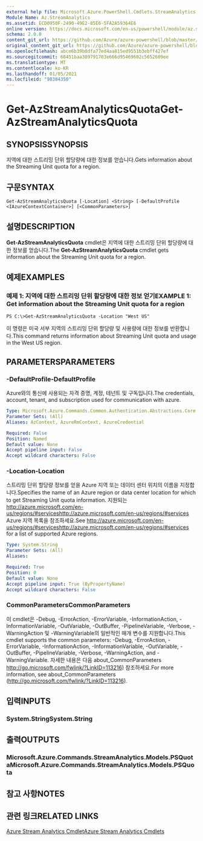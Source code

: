```yaml
---
external help file: Microsoft.Azure.PowerShell.Cmdlets.StreamAnalytics.dll-Help.xml
Module Name: Az.StreamAnalytics
ms.assetid: ECD0950F-2490-49E2-85E6-5FA2A59364E6
online version: https://docs.microsoft.com/en-us/powershell/module/az.streamanalytics/get-azstreamanalyticsquota
schema: 2.0.0
content_git_url: https://github.com/Azure/azure-powershell/blob/master/src/StreamAnalytics/StreamAnalytics/help/Get-AzStreamAnalyticsQuota.md
original_content_git_url: https://github.com/Azure/azure-powershell/blob/master/src/StreamAnalytics/StreamAnalytics/help/Get-AzStreamAnalyticsQuota.md
ms.openlocfilehash: abce6b39b0dfa77ed4aa815ed9551b3ebff427ef
ms.sourcegitcommit: 68451baa389791703e666d95469602c5652609ee
ms.translationtype: MT
ms.contentlocale: ko-KR
ms.lasthandoff: 01/05/2021
ms.locfileid: "98384350"
---
```

# <span data-ttu-id="661d8-101">Get-AzStreamAnalyticsQuota</span><span class="sxs-lookup"><span data-stu-id="661d8-101">Get-AzStreamAnalyticsQuota</span></span>

## <span data-ttu-id="661d8-102">SYNOPSIS</span><span class="sxs-lookup"><span data-stu-id="661d8-102">SYNOPSIS</span></span>
<span data-ttu-id="661d8-103">지역에 대한 스트리밍 단위 할당량에 대한 정보를 얻습니다.</span><span class="sxs-lookup"><span data-stu-id="661d8-103">Gets information about the Streaming Unit quota for a region.</span></span>

## <span data-ttu-id="661d8-104">구문</span><span class="sxs-lookup"><span data-stu-id="661d8-104">SYNTAX</span></span>

```
Get-AzStreamAnalyticsQuota [-Location] <String> [-DefaultProfile <IAzureContextContainer>] [<CommonParameters>]
```

## <span data-ttu-id="661d8-105">설명</span><span class="sxs-lookup"><span data-stu-id="661d8-105">DESCRIPTION</span></span>
<span data-ttu-id="661d8-106">**Get-AzStreamAnalyticsQuota** cmdlet은 지역에 대한 스트리밍 단위 할당량에 대한 정보를 얻습니다.</span><span class="sxs-lookup"><span data-stu-id="661d8-106">The **Get-AzStreamAnalyticsQuota** cmdlet gets information about the Streaming Unit quota for a region.</span></span>

## <span data-ttu-id="661d8-107">예제</span><span class="sxs-lookup"><span data-stu-id="661d8-107">EXAMPLES</span></span>

### <span data-ttu-id="661d8-108">예제 1: 지역에 대한 스트리밍 단위 할당량에 대한 정보 얻기</span><span class="sxs-lookup"><span data-stu-id="661d8-108">EXAMPLE 1: Get information about the Streaming Unit quota for a region</span></span>
```
PS C:\>Get-AzStreamAnalyticsQuota -Location "West US"
```

<span data-ttu-id="661d8-109">이 명령은 미국 서부 지역의 스트리밍 단위 할당량 및 사용량에 대한 정보를 반환합니다.</span><span class="sxs-lookup"><span data-stu-id="661d8-109">This command returns information about Streaming Unit quota and usage in the West US region.</span></span>

## <span data-ttu-id="661d8-110">PARAMETERS</span><span class="sxs-lookup"><span data-stu-id="661d8-110">PARAMETERS</span></span>

### <span data-ttu-id="661d8-111">-DefaultProfile</span><span class="sxs-lookup"><span data-stu-id="661d8-111">-DefaultProfile</span></span>
<span data-ttu-id="661d8-112">Azure와의 통신에 사용되는 자격 증명, 계정, 테넌트 및 구독입니다.</span><span class="sxs-lookup"><span data-stu-id="661d8-112">The credentials, account, tenant, and subscription used for communication with azure.</span></span>

```yaml
Type: Microsoft.Azure.Commands.Common.Authentication.Abstractions.Core.IAzureContextContainer
Parameter Sets: (All)
Aliases: AzContext, AzureRmContext, AzureCredential

Required: False
Position: Named
Default value: None
Accept pipeline input: False
Accept wildcard characters: False
```

### <span data-ttu-id="661d8-113">-Location</span><span class="sxs-lookup"><span data-stu-id="661d8-113">-Location</span></span>
<span data-ttu-id="661d8-114">스트리밍 단위 할당량 정보를 얻을 Azure 지역 또는 데이터 센터 위치의 이름을 지정합니다.</span><span class="sxs-lookup"><span data-stu-id="661d8-114">Specifies the name of an Azure region or data center location for which to get Streaming Unit quota information.</span></span>
<span data-ttu-id="661d8-115">지원되는 http://azure.microsoft.com/en-us/regions/#serviceshttp://azure.microsoft.com/en-us/regions/#services Azure 지역 목록을 참조하세요.</span><span class="sxs-lookup"><span data-stu-id="661d8-115">See http://azure.microsoft.com/en-us/regions/#serviceshttp://azure.microsoft.com/en-us/regions/#services for a list of supported Azure regions.</span></span>

```yaml
Type: System.String
Parameter Sets: (All)
Aliases:

Required: True
Position: 0
Default value: None
Accept pipeline input: True (ByPropertyName)
Accept wildcard characters: False
```

### <span data-ttu-id="661d8-116">CommonParameters</span><span class="sxs-lookup"><span data-stu-id="661d8-116">CommonParameters</span></span>
<span data-ttu-id="661d8-117">이 cmdlet은 -Debug, -ErrorAction, -ErrorVariable, -InformationAction, -InformationVariable, -OutVariable, -OutBuffer, -PipelineVariable, -Verbose, -WarningAction 및 -WarningVariable의 일반적인 매개 변수를 지원합니다.</span><span class="sxs-lookup"><span data-stu-id="661d8-117">This cmdlet supports the common parameters: -Debug, -ErrorAction, -ErrorVariable, -InformationAction, -InformationVariable, -OutVariable, -OutBuffer, -PipelineVariable, -Verbose, -WarningAction, and -WarningVariable.</span></span> <span data-ttu-id="661d8-118">자세한 내용은 다음 about_CommonParameters http://go.microsoft.com/fwlink/?LinkID=113216) 참조하세요.</span><span class="sxs-lookup"><span data-stu-id="661d8-118">For more information, see about_CommonParameters (http://go.microsoft.com/fwlink/?LinkID=113216).</span></span>

## <span data-ttu-id="661d8-119">입력</span><span class="sxs-lookup"><span data-stu-id="661d8-119">INPUTS</span></span>

### <span data-ttu-id="661d8-120">System.String</span><span class="sxs-lookup"><span data-stu-id="661d8-120">System.String</span></span>

## <span data-ttu-id="661d8-121">출력</span><span class="sxs-lookup"><span data-stu-id="661d8-121">OUTPUTS</span></span>

### <span data-ttu-id="661d8-122">Microsoft.Azure.Commands.StreamAnalytics.Models.PSQuota</span><span class="sxs-lookup"><span data-stu-id="661d8-122">Microsoft.Azure.Commands.StreamAnalytics.Models.PSQuota</span></span>

## <span data-ttu-id="661d8-123">참고 사항</span><span class="sxs-lookup"><span data-stu-id="661d8-123">NOTES</span></span>

## <span data-ttu-id="661d8-124">관련 링크</span><span class="sxs-lookup"><span data-stu-id="661d8-124">RELATED LINKS</span></span>

[<span data-ttu-id="661d8-125">Azure Stream Analytics Cmdlet</span><span class="sxs-lookup"><span data-stu-id="661d8-125">Azure Stream Analytics Cmdlets</span></span>](./Az.StreamAnalytics.md)


